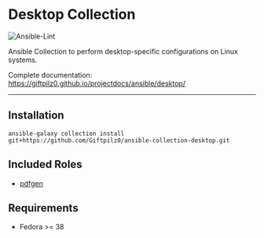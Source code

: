 # Desktop Collection

![Ansible-Lint](https://github.com/giftpilz0/ansible-collection-desktop/actions/workflows/ci.yml/badge.svg)

Ansible Collection to perform desktop-specific configurations on Linux systems.

Complete documentation:
<https://giftpilz0.github.io/projectdocs/ansible/desktop/>

______________________________________________________________________

## Installation

`ansible-galaxy collection install git+https://github.com/Giftpilz0/ansible-collection-desktop.git`

## Included Roles

- [pdfgen](pdfgen/)

## Requirements

- Fedora >= 38
